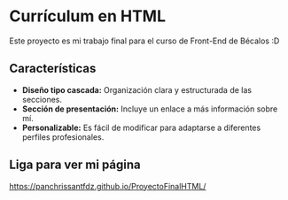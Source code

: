 # Currículum en HTML

Este proyecto es mi trabajo final para el curso de Front-End de Bécalos :D

## Características

- **Diseño tipo cascada:** Organización clara y estructurada de las secciones.
- **Sección de presentación:** Incluye un enlace a más información sobre mí.
- **Personalizable:** Es fácil de modificar para adaptarse a diferentes perfiles profesionales.

## Liga para ver mi página
https://panchrissantfdz.github.io/ProyectoFinalHTML/
